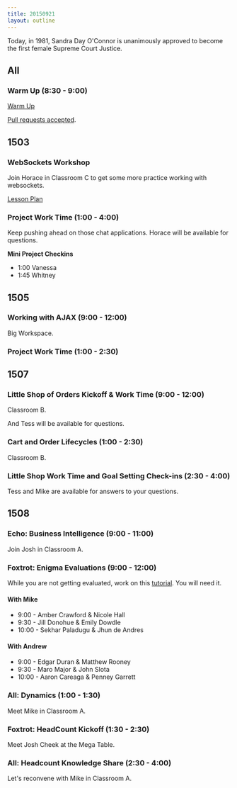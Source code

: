 ```yaml
---
title: 20150921
layout: outline
---
```


Today, in 1981, Sandra Day O'Connor is unanimously approved to become the first female Supreme Court Justice.

## All

### Warm Up (8:30 - 9:00)

[Warm Up](https://thewarmup.herokuapp.com)

[Pull requests accepted](https://github.com/mikedao/the-warm-up).


## 1503

### WebSockets Workshop

Join Horace in Classroom C to get some more practice
working with websockets.

[Lesson Plan](https://github.com/turingschool/lesson_plans/blob/master/ruby_04-apis_and_scalability/websockets_workshop.markdown)

### Project Work Time (1:00 - 4:00)

Keep pushing ahead on those chat applications. Horace will
be available for questions.

__Mini Project Checkins__

* 1:00 Vanessa
* 1:45 Whitney


## 1505

### Working with AJAX (9:00 - 12:00)

Big Workspace.

### Project Work Time (1:00 - 2:30)


## 1507

### Little Shop of Orders Kickoff & Work Time (9:00 - 12:00)

Classroom B.

And Tess will be available for questions.

### Cart and Order Lifecycles (1:00 - 2:30)

Classroom B.
 
### Little Shop Work Time and Goal Setting Check-ins (2:30 - 4:00)

Tess and Mike are available for answers to your questions.


## 1508

### Echo: Business Intelligence (9:00 - 11:00)

Join Josh in Classroom A.

### Foxtrot: Enigma Evaluations (9:00 - 12:00)

While you are not getting evaluated, work on this [tutorial](http://tutorials.jumpstartlab.com/projects/eventmanager.html).
You will need it.

#### With Mike

* 9:00 - Amber Crawford & Nicole Hall
* 9:30 - Jill Donohue & Emily Dowdle
* 10:00 - Sekhar Paladugu & Jhun de Andres

#### With Andrew

* 9:00 - Edgar Duran & Matthew Rooney
* 9:30 - Maro Major & John Slota
* 10:00 - Aaron Careaga & Penney Garrett

### All: Dynamics (1:00 - 1:30)

Meet Mike in Classroom A.

### Foxtrot: HeadCount Kickoff (1:30 - 2:30)

Meet Josh Cheek at the Mega Table.

### All: Headcount Knowledge Share (2:30 - 4:00)

Let's reconvene with Mike in Classroom A.